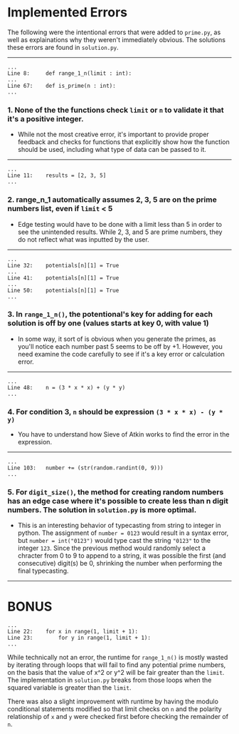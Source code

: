 # Implemented Errors
The following were the intentional errors that were added to `prime.py`, as well as explainations why they weren't immediately obvious. The solutions these errors are found in `solution.py`.

---
```
...
Line 8:     def range_1_n(limit : int):
...
Line 67:    def is_prime(n : int):
...
```
### 1. None of the the functions check `limit` or `n` to validate it that it's a positive integer.
- While not the most creative error, it's important to provide proper feedback and checks for functions that explicitly show how the function should be used, including what type of data can be passed to it.
---

```
...
Line 11:    results = [2, 3, 5]
...
```

### 2. range_n_1 automatically assumes 2, 3, 5 are on the prime numbers list, even if `limit` < 5
- Edge testing would have to be done with a limit less than 5 in order to see the unintended results. While 2, 3, and 5 are prime numbers, they do not reflect what was inputted by the user.
---

```
...
Line 32:    potentials[n][1] = True
...
Line 41:    potentials[n][1] = True
...
Line 50:    potentials[n][1] = True
...
``` 

### 3. In `range_1_n()`, the potentional's key for adding for each solution is off by one (values starts at key 0, with value 1)
- In some way, it sort of is obvious when you generate the primes, as you'll notice each number past 5 seems to be off by +1. However, you need examine the code carefully to see if it's a key error or calculation error.
---

```
...
Line 48:    n = (3 * x * x) + (y * y)
...
```

### 4. For condition 3, `n` should be expression `(3 * x * x) - (y * y)`
- You have to understand how Sieve of Atkin works to find the error in the expression.
---

```
...
Line 103:   number += (str(random.randint(0, 9)))
...
```

### 5. For `digit_size()`, the method for creating random numbers has an edge case where it's possible to create less than n digit numbers. The solution in `solution.py` is more optimal.
- This is an interesting behavior of typecasting from string to integer in python. The assignment of `number = 0123` would result in a syntax error, but `number = int("0123")` would type cast the string `"0123"` to the integer `123`. Since the previous method would randomly select a chracter from 0 to 9 to append to a string, it was possible the first (and consecutive) digit(s) be 0, shrinking the number when performing the final typecasting.
---


# BONUS

```
...
Line 22:    for x in range(1, limit + 1):
Line 23:        for y in range(1, limit + 1):
...
```
While technically not an error, the runtime for `range_1_n()` is mostly wasted by iterating through loops that will fail to find any potential prime numbers, on the basis that the value of x^2 or y^2 will be fair greater than the `limit`. The implementation in `solution.py` breaks from those loops when the squared variable is greater than the `limit`.

There was also a slight improvement with runtime by having the modulo conditional statements modified so that limit checks on `n` and the polarity relationship of `x` and `y` were checked first before checking the remainder of `n`.
